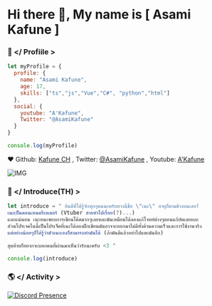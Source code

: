 # Hi there 👋, My name is [ Asami Kafune ]
### 🔮 </ Profiile >
```js
let myProfile = {
  profile: {
    name: "Asami Kafune",
    age: 17,
    skills: ["ts","js","Vue","C#", "python","html"]
  },
  social: {
    youtube: "A'Kafune",
    Twitter: "@AsamiKafune"
  }
}

console.log(myProfile)
```
❤ Github: [Kafune CH](https://github.com/AsamiKafune) , Twitter: [@AsamiKafune](https://twitter.com/asamikafune) , Youtube: [A'Kafune](https://www.youtube.com/channel/UC1s5T_9sfGrRxHJhjEceVSg)

![IMG](https://moe-counter.glitch.me/get/@asamikafune?theme=rule34)

### 📰 </ Introduce(TH) >
```js
let introduce = " ยินดีที่ได้รู้จักทุกๆคนนะครับทางนี้ชื่อ \"เนะ\" อายุก็ตามข้างบนเลย! 
เนะเป็นคอนเทนครีเอเตอร์ (Vtuber สายทำไปเรื่อย(?)...)
และแน่นอน เนะหนะชอบการเขียนโค๊ตมากๆเลยหละมันเหมือนได้ลองแก้โจทย์ต่างๆตอนแก้บัคเลยหละ
ส่วนโปรเจคในนี้เป็นโปรเจ็คที่เนะได้ลองฝึกเขียนมันอาจจะออกมาไม่ดีทั้งด้านความเร็วและการใช้งานจริง
แต่อย่างน้อยๆก็ได้รู้ว่าตัวเนะเองก็สามารถทำมันได้ (ถ้ามันดีแล้วอย่าไปแตะมันอีก)

สุดท้ายก็อยากจะบอกคนที่ผ่านมาเห็นว่ารักนะครับ <3 "

console.log(introduce)
```
### 🌎 </ Activity >
[![Discord Presence](https://lanyard.cnrad.dev/api/949872498919481364)](https://discord.com/users/949872498919481364)
